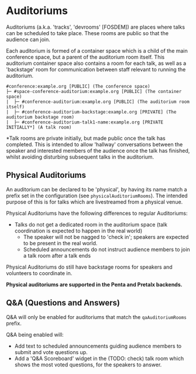 # Auditoriums

Auditoriums (a.k.a. 'tracks', 'devrooms' \[FOSDEM\]) are places where talks can be scheduled to take place. These rooms are public so that the audience can join.

Each auditorium is formed of a container space which is a child of the main conference space, but a parent of the auditorium room itself.
This auditorium container space also contains a room for each talk, as well as a 'backstage' room for communication between staff relevant to running the auditorium.

```
#conference:example.org [PUBLIC] (The conference space)
├─ #space-conference-auditorium:example.org [PUBLIC] (The container space)
|  ├─ #conference-auditorium:example.org [PUBLIC] (The auditorium room itself)
|  ├─ #conference-auditorium-backstage:example.org [PRIVATE] (The auditorium backstage room)
|  ├─ #conference-auditorium-talk1-name:example.org [PRIVATE INITIALLY*] (A talk room)
```

*Talk rooms are private initially, but made public once the talk has completed. This is intended to allow 'hallway' conversations between the speaker and interested members of the audience once the talk has finished, whilst avoiding disturbing subsequent talks in the auditorium.


## Physical Auditoriums

An auditorium can be declared to be 'physical', by having its name match a prefix set in the configuration (see `physicalAuditoriumRooms`).
The intended purpose of this is for talks which are livestreamed from a physical venue.

Physical Auditoriums have the following differences to regular Auditoriums:

- Talks do not get a dedicated room in the auditorium space (talk coordination is expected to happen in the real world)
    - The speaker will not be nagged to 'check in'; speakers are expected to be present in the real world.
    - Scheduled announcements do not instruct audience members to join a talk room after a talk ends

Physical Auditoriums do still have backstage rooms for speakers and volunteers to coordinate in.

**Physical auditoriums are supported in the Penta and Pretalx backends.**


## Q&A (Questions and Answers)

Q&A will only be enabled for auditoriums that match the `qaAuditoriumRooms` prefix.

Q&A being enabled will:

- Add text to scheduled announcements guiding audience members to submit and vote questions up.
- Add a 'Q&A Scoreboard' widget in the (TODO: check) talk room which shows the most voted questions, for the speakers to answer.
